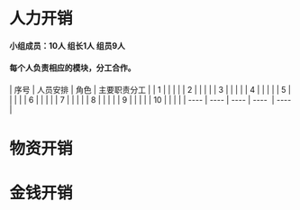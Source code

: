 # 人力开销
#### 小组成员：10人 组长1人 组员9人
#### 每个人负责相应的模块，分工合作。
| 序号  | 人员安排 | 角色 | 主要职责分工 |
| 1    |          |      |             |
| 2    |          |      |             |
| 3    |          |      |             | 
| 4    |          |      |             |
| 5    |          |      |             |
| 6    |          |      |             |
| 7    |          |      |             |
| 8    |          |      |             |
| 9    |          |      |             |
| 10   |          |      |             |
| ---- | ---- | ---- | ----  | ----|

# 物资开销



# 金钱开销



